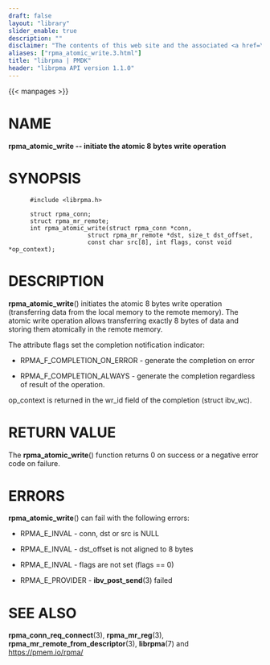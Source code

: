 ```yaml
---
draft: false
layout: "library"
slider_enable: true
description: ""
disclaimer: "The contents of this web site and the associated <a href=\"https://github.com/pmem\">GitHub repositories</a> are BSD-licensed open source."
aliases: ["rpma_atomic_write.3.html"]
title: "librpma | PMDK"
header: "librpma API version 1.1.0"
---
```

{{< manpages >}}

[comment]: <> (SPDX-License-Identifier: BSD-3-Clause)
[comment]: <> (Copyright 2020-2022, Intel Corporation)

NAME
====

**rpma\_atomic\_write \-- initiate the atomic 8 bytes write operation**

SYNOPSIS
========

          #include <librpma.h>

          struct rpma_conn;
          struct rpma_mr_remote;
          int rpma_atomic_write(struct rpma_conn *conn,
                          struct rpma_mr_remote *dst, size_t dst_offset,
                          const char src[8], int flags, const void *op_context);

DESCRIPTION
===========

**rpma\_atomic\_write**() initiates the atomic 8 bytes write operation
(transferring data from the local memory to the remote memory). The
atomic write operation allows transferring exactly 8 bytes of data and
storing them atomically in the remote memory.

The attribute flags set the completion notification indicator:

-   RPMA\_F\_COMPLETION\_ON\_ERROR - generate the completion on error

-   RPMA\_F\_COMPLETION\_ALWAYS - generate the completion regardless of
    result of the operation.

op\_context is returned in the wr\_id field of the completion (struct
ibv\_wc).

RETURN VALUE
============

The **rpma\_atomic\_write**() function returns 0 on success or a
negative error code on failure.

ERRORS
======

**rpma\_atomic\_write**() can fail with the following errors:

-   RPMA\_E\_INVAL - conn, dst or src is NULL

-   RPMA\_E\_INVAL - dst\_offset is not aligned to 8 bytes

-   RPMA\_E\_INVAL - flags are not set (flags == 0)

-   RPMA\_E\_PROVIDER - **ibv\_post\_send**(3) failed

SEE ALSO
========

**rpma\_conn\_req\_connect**(3), **rpma\_mr\_reg**(3),
**rpma\_mr\_remote\_from\_descriptor**(3), **librpma**(7) and
https://pmem.io/rpma/
